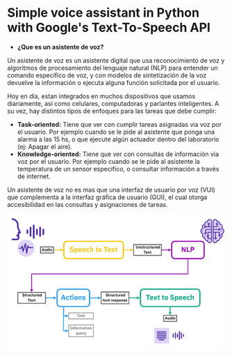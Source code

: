 # Simple voice assistant in Python with Google's Text-To-Speech API
 
- **¿Que es un asistente de voz?**

Un asistente de voz es un asistente digital que usa reconocimiento de voz y algoritmos de procesamiento del lenguaje natural (NLP) para entender un comando especifico de voz, y con modelos de sintetización de la voz devuelve la información o ejecuta alguna función solicitada por el usuario.

Hoy en día, estan integrados en muchos dispositivos que usamos diariamente, así como celulares, computadoras y parlantes inteligentes. A su vez, hay distintos tipos de enfoques para las tareas que debe cumplir: 

- **Task-oriented:** Tiene que ver con cumplir tareas asignadas via voz por el usuario. Por ejemplo cuando se le pide al asistente que ponga una alarma a las 15 hs, o que ejecute algún actuador dentro del laboratorio (ej: Apagar el aire).
- **Knowledge-oriented:** Tiene que ver con consultas de información via voz por el usuario. Por ejemplo cuando se le pide al asistente la temperatura de un sensor especifico, o consultar información a través de internet.

Un asistente de voz no es mas que una interfaz de usuario por voz (VUI) que complementa a la interfaz gráfica de usuario (GUI), el cual otorga accesibilidad en las consultas y asignaciones de tareas.

<img src="Voice Assistant.jpg" alt="My cool logo"/>
